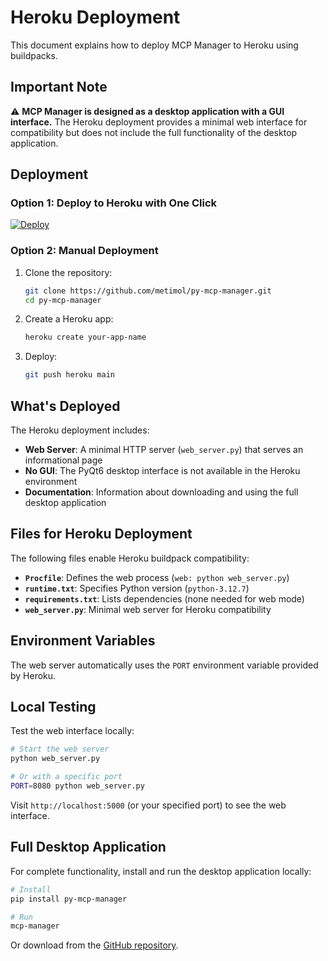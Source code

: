 # Heroku Deployment

This document explains how to deploy MCP Manager to Heroku using buildpacks.

## Important Note

⚠️ **MCP Manager is designed as a desktop application with a GUI interface.** The Heroku deployment provides a minimal web interface for compatibility but does not include the full functionality of the desktop application.

## Deployment

### Option 1: Deploy to Heroku with One Click

[![Deploy](https://www.herokucdn.com/deploy/button.svg)](https://heroku.com/deploy)

### Option 2: Manual Deployment

1. Clone the repository:
   ```bash
   git clone https://github.com/metimol/py-mcp-manager.git
   cd py-mcp-manager
   ```

2. Create a Heroku app:
   ```bash
   heroku create your-app-name
   ```

3. Deploy:
   ```bash
   git push heroku main
   ```

## What's Deployed

The Heroku deployment includes:

- **Web Server**: A minimal HTTP server (`web_server.py`) that serves an informational page
- **No GUI**: The PyQt6 desktop interface is not available in the Heroku environment
- **Documentation**: Information about downloading and using the full desktop application

## Files for Heroku Deployment

The following files enable Heroku buildpack compatibility:

- **`Procfile`**: Defines the web process (`web: python web_server.py`)
- **`runtime.txt`**: Specifies Python version (`python-3.12.7`)
- **`requirements.txt`**: Lists dependencies (none needed for web mode)
- **`web_server.py`**: Minimal web server for Heroku compatibility

## Environment Variables

The web server automatically uses the `PORT` environment variable provided by Heroku.

## Local Testing

Test the web interface locally:

```bash
# Start the web server
python web_server.py

# Or with a specific port
PORT=8080 python web_server.py
```

Visit `http://localhost:5000` (or your specified port) to see the web interface.

## Full Desktop Application

For complete functionality, install and run the desktop application locally:

```bash
# Install
pip install py-mcp-manager

# Run
mcp-manager
```

Or download from the [GitHub repository](https://github.com/metimol/py-mcp-manager).